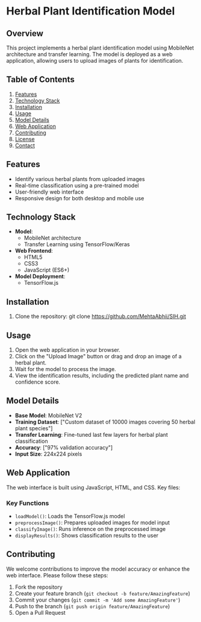 # Herbal Plant Identification Model

## Overview

This project implements a herbal plant identification model using MobileNet architecture and transfer learning. The model is deployed as a web application, allowing users to upload images of plants for identification.

## Table of Contents

1. [Features](#features)
2. [Technology Stack](#technology-stack)
3. [Installation](#installation)
4. [Usage](#usage)
5. [Model Details](#model-details)
6. [Web Application](#web-application)
7. [Contributing](#contributing)
8. [License](#license)
9. [Contact](#contact)

## Features

- Identify various herbal plants from uploaded images
- Real-time classification using a pre-trained model
- User-friendly web interface
- Responsive design for both desktop and mobile use

## Technology Stack

- **Model**: 
  - MobileNet architecture
  - Transfer Learning using TensorFlow/Keras
- **Web Frontend**: 
  - HTML5
  - CSS3
  - JavaScript (ES6+)
- **Model Deployment**: 
  - TensorFlow.js

## Installation

1. Clone the repository:
git clone https://github.com/MehtaAbhii/SIH.git

## Usage

1. Open the web application in your browser.
2. Click on the "Upload Image" button or drag and drop an image of a herbal plant.
3. Wait for the model to process the image.
4. View the identification results, including the predicted plant name and confidence score.

## Model Details

- **Base Model**: MobileNet V2
- **Training Dataset**: ["Custom dataset of 10000 images covering 50 herbal plant species"]
- **Transfer Learning**: Fine-tuned last few layers for herbal plant classification
- **Accuracy**: ["97% validation accuracy"]
- **Input Size**: 224x224 pixels

## Web Application

The web interface is built using  JavaScript, HTML, and CSS. Key files:

### Key Functions

- `loadModel()`: Loads the TensorFlow.js model
- `preprocessImage()`: Prepares uploaded images for model input
- `classifyImage()`: Runs inference on the preprocessed image
- `displayResults()`: Shows classification results to the user

## Contributing

We welcome contributions to improve the model accuracy or enhance the web interface. Please follow these steps:

1. Fork the repository
2. Create your feature branch (`git checkout -b feature/AmazingFeature`)
3. Commit your changes (`git commit -m 'Add some AmazingFeature'`)
4. Push to the branch (`git push origin feature/AmazingFeature`)
5. Open a Pull Request


